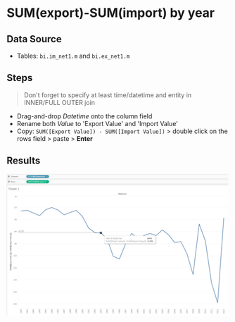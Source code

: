#  SUM(export)-SUM(import) by year

## Data Source

* Tables: `bi.im_net1.m` and `bi.ex_net1.m`

## Steps

> Don't forget to specify at least time/datetime and entity in INNER/FULL OUTER join

- Drag-and-drop _Datetime_ onto the column field
- Rename both _Value_ to 'Export Value' and 'Import Value'
- Copy: `SUM([Export Value]) - SUM([Import Value])` > double click on the rows field > paste > **Enter**

## Results

![](../images/sum.png)